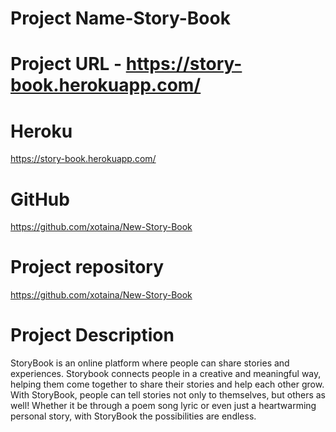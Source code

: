 # Project Name-Story-Book

# Project URL - https://story-book.herokuapp.com/


# Heroku

https://story-book.herokuapp.com/

# GitHub

https://github.com/xotaina/New-Story-Book

# Project repository 

https://github.com/xotaina/New-Story-Book

# Project Description

StoryBook is an online platform where people can share stories and experiences.
Storybook connects people in a creative and meaningful way, helping them come together to share their stories and help each other grow.
With StoryBook, people can tell stories not only to themselves, but others as well!
Whether it be through a poem song lyric or even just a heartwarming personal story, with StoryBook the possibilities are endless.

